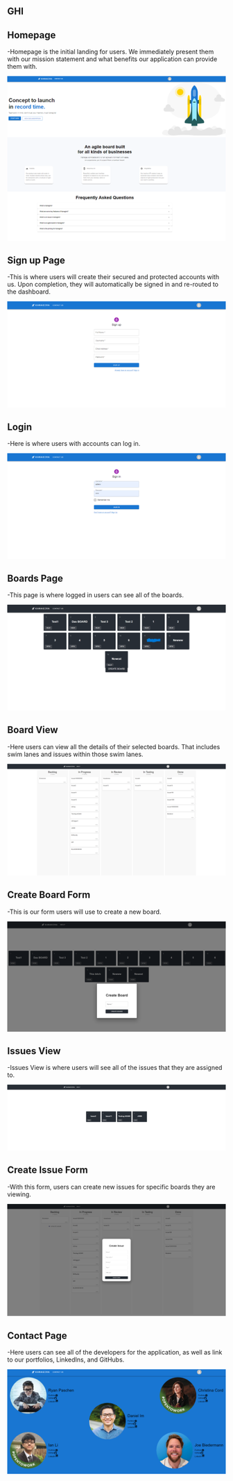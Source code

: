 ## GHI

## Homepage

-Homepage is the initial landing for users. We immediately present them with our mission statement and what benefits our application can provide them with.

![Homepage](./images/Homepage.png)

## Sign up Page

-This is where users will create their secured and protected accounts with us. Upon completion, they will automatically be signed in and re-routed to the dashboard.

![SignupPage](./images/SignupPage.png)

## Login

-Here is where users with accounts can log in.

![Login](./images/LoginPage.png)

## Boards Page

-This page is where logged in users can see all of the boards.

![BoardsPage](./images/BoardsPage.png)

## Board View

-Here users can view all the details of their selected boards. That includes swim lanes and issues within those swim lanes.

![BoardView](./images/BoardView.png)

## Create Board Form

-This is our form users will use to create a new board.

![CreateBoardForm](./images/CreateBoardForm.png)

## Issues View

-Issues View is where users will see all of the issues that they are assigned to.

![IssuesViewPage](./images/IssuesViewPage.png)

## Create Issue Form

-With this form, users can create new issues for specific boards they are viewing.

![CreateIssueForm](./images/CreateIssueForm.png)

## Contact Page

-Here users can see all of the developers for the application, as well as link to our portfolios, LinkedIns, and GitHubs.

![ContactPage](./images/ContactPage.png)
